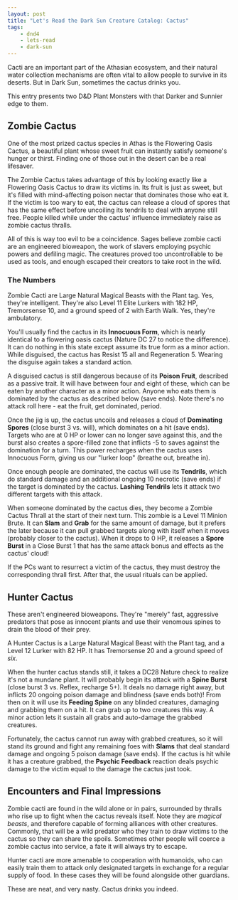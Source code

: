 ```yaml
---
layout: post
title: "Let's Read the Dark Sun Creature Catalog: Cactus"
tags:
    - dnd4
    - lets-read
    - dark-sun
---
```


Cacti are an important part of the Athasian ecosystem, and their natural water
collection mechanisms are often vital to allow people to survive in its
deserts. But in Dark Sun, sometimes the cactus drinks you.

This entry presents two D&D Plant Monsters with that Darker and Sunnier edge to
them.

## Zombie Cactus

One of the most prized cactus species in Athas is the Flowering Oasis Cactus, a
beautiful plant whose sweet fruit can instantly satisfy someone's hunger or
thirst. Finding one of those out in the desert can be a real lifesaver.

The Zombie Cactus takes advantage of this by looking exactly like a Flowering
Oasis Cactus to draw its victims in. Its fruit is just as sweet, but it's filled
with mind-affecting poison nectar that dominates those who eat it. If the victim
is too wary to eat, the cactus can release a cloud of spores that has the same
effect before uncoiling its tendrils to deal with anyone still free. People
killed while under the cactus' influence immediately raise as zombie cactus
thralls.

All of this is way too evil to be a coincidence. Sages believe zombie cacti are
an engineered bioweapon, the work of slavers employing psychic powers and
defiling magic. The creatures proved too uncontrollable to be used as tools, and
enough escaped their creators to take root in the wild.

### The Numbers

Zombie Cacti are Large Natural Magical Beasts with the Plant tag. Yes, they're
intelligent. They're also Level 11 Elite Lurkers with 182 HP, Tremorsense 10,
and a ground speed of 2 with Earth Walk. Yes, they're ambulatory.

You'll usually find the cactus in its **Innocuous Form**, which is nearly
identical to a flowering oasis cactus (Nature DC 27 to notice the
difference). It can do nothing in this state except assume its true form as a
minor action. While disguised, the cactus has Resist 15 all and
Regeneration 5. Wearing the disguise again takes a standard action.

A disguised cactus is still dangerous because of its **Poison Fruit**, described
as a passive trait. It will have between four and eight of these, which can be
eaten by another character as a minor action. Anyone who eats them is dominated
by the cactus as described below (save ends). Note there's no attack roll here -
eat the fruit, get dominated, period.

Once the jig is up, the cactus uncoils and releases a cloud of **Dominating
Spores** (close burst 3 vs. will), which dominates on a hit (save ends). Targets
who are at 0 HP or lower can no longer save against this, and the burst also
creates a spore-filled zone that inflicts -5 to saves against the domination for
a turn. This power recharges when the cactus uses Innocuous Form, giving us our
"lurker loop" (breathe out, breathe in).

Once enough people are dominated, the cactus will use its **Tendrils**, which do
standard damage and an additional ongoing 10 necrotic (save ends) if the target
is dominated by the cactus. **Lashing Tendrils** lets it attack two different
targets with this attack.

When someone dominated by the cactus dies, they become a Zombie Cactus Thrall at
the start of their next turn. This zombie is a Level 11 Minion Brute. It can
**Slam** and **Grab** for the same amount of damage, but it prefers the later
because it can pull grabbed targets along with itself when it moves (probably
closer to the cactus). When it drops to 0 HP, it releases a **Spore Burst** in a
Close Burst 1 that has the same attack bonus and effects as the cactus' cloud!

If the PCs want to resurrect a victim of the cactus, they must destroy the
corresponding thrall first. After that, the usual rituals can be applied.

## Hunter Cactus

These aren't engineered bioweapons. They're "merely" fast, aggressive predators
that pose as innocent plants and use their venomous spines to drain the blood of
their prey.

A Hunter Cactus is a Large Natural Magical Beast with the Plant tag, and a Level
12 Lurker with 82 HP. It has Tremorsense 20 and a ground speed of _six_.

When the hunter cactus stands still, it takes a DC28 Nature check to realize
it's not a mundane plant. It will probably begin its attack with a **Spine
Burst** (close burst 3 vs. Reflex, recharge 5+). It deals no damage right away,
but inflicts 20 ongoing poison damage and blindness (save ends both)! From then
on it will use its **Feeding Spine** on any blinded creatures, damaging and
grabbing them on a hit. It can grab up to two creatures this way. A minor action
lets it sustain all grabs and auto-damage the grabbed creatures.

Fortunately, the cactus cannot run away with grabbed creatures, so it will stand
its ground and fight any remaining foes with **Slams** that deal standard damage
and ongoing 5 poison damage (save ends). If the cactus is hit while it has a
creature grabbed, the **Psychic Feedback** reaction deals psychic damage to the
victim equal to the damage the cactus just took.

## Encounters and Final Impressions

Zombie cacti are found in the wild alone or in pairs, surrounded by thralls who
rise up to fight when the cactus reveals itself. Note they are _magical beasts_,
and therefore capable of forming alliances with other creatures. Commonly, that
will be a wild predator who they train to draw victims to the cactus so they can
share the spoils. Sometimes other people will coerce a zombie cactus into
service, a fate it will always try to escape.

Hunter cacti are more amenable to cooperation with humanoids, who can easily
train them to attack only designated targets in exchange for a regular supply of
food. In these cases they will be found alongside other guardians.

These are neat, and very nasty. Cactus drinks you indeed.
